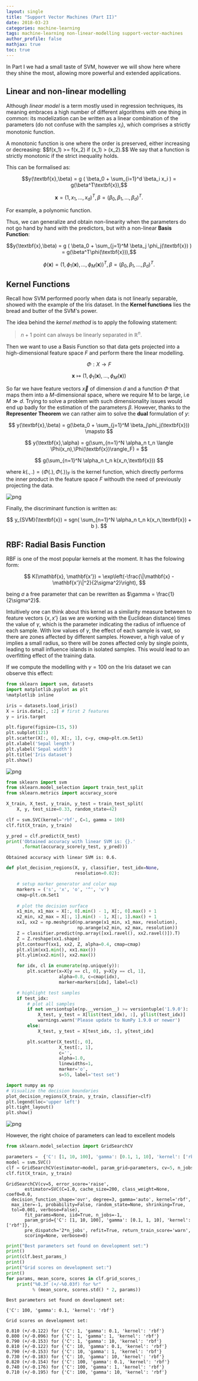 ```yaml
---
layout: single
title: "Support Vector Machines (Part II)"
date: 2018-03-23
categories: machine-learning
tags: machine-learning non-linear-modelling support-vector-machines
author_profile: false
mathjax: true
toc: true
---
```



In Part I we had a small taste of SVM, however we will show here where they shine the most, allowing more powerful and extended applications.

## Linear and non-linear modelling

Although *linear model* is a term mostly used in regression techniques, its meaning embraces a high number of different algorithms with one thing in common: its modelization can be written as a linear combination of the parameters (do not confuse with the samples $x_i$), which comprises a strictly monotonic function. 

<aside class="notice--info">
A monotonic function is one where the order is preserved, either increasing or decreasing:
$$f(x_1) >= f(x_2) if (x_1) > (x_2).$$
We say that a function is strictly monotonic if the strict inequality holds. 
</aside>

This can be formalised as:

$$y(\textbf{x},\beta) = g (  \beta_0 + \sum_{i=1}^d \beta_i x_i  ) = g(\beta^T\textbf{x}),$$

$$\textbf{x} = (1,x_1,\ldots,x_d)^T, \beta=(\beta_0,\beta_1,\ldots,\beta_d)^T.$$

For example, a polynomic function.

Thus, we can generalize and obtain non-linearity when the parameters do not go hand by hand with the predictors, but with a non-linear **Basis Function**: 

$$y(\textbf{x},\beta) = g (  \beta_0 + \sum_{j=1}^M \beta_j \phi_j(\textbf{x})  ) = g(\beta^T\phi(\textbf{x})),$$

$$\phi(\textbf{x}) = (1,\phi_1(\textbf{x}),\ldots,\phi_M(\textbf{x}))^T, \beta=(\beta_0,\beta_1,\ldots,\beta_d)^T.$$

## Kernel Functions

Recall how SVM performed poorly when data is not linearly separable, showed with the example of the Iris dataset. In the **Kernel functions** lies the bread and butter of the SVM's power.

The idea behind the *kernel method* is to apply the following statement: 

> $n+1$ point can always be linearly separated in $\mathbb{R}^n$.

Then we want to use a Basis Function so that data gets projected into a high-dimensional feature space $F$ and perform there the linear modelling.

$$ \Phi:X \rightarrow F $$

$$ \textbf{x} \mapsto (1,\phi_1(\textbf{x}),\ldots,\phi_M(\textbf{x})) $$

So far we have feature vectors $\vec{x}$ of dimension $d$ and a function $\Phi$ that maps them into a $M$-dimensional space, where we require M to be large, i.e $M \gg d$. Trying to solve a problem with such dimensionality issues would end up badly for the estimation of the parameters $\beta$. However, thanks to the **Representer Theorem** we can rather aim to solve the **dual** formulation of $y$:

$$ y(\textbf{x},\beta) = g(\beta_0 + \sum_{j=1}^M \beta_j\phi_j(\textbf{x})) \mapsto $$

$$ y(\textbf{x},\alpha) = g(\sum_{n=1}^N \alpha_n t_n \langle \Phi(x_n),\Phi(\textbf{x})\rangle_F) = $$

$$ g(\sum_{n=1}^N \alpha_n t_n k(x_n,\textbf{x})) $$

where $k(.,.) = \langle \Phi(.),\Phi(.)\rangle_F$ is the kernel function, which directly performs the inner product in the feature space $F$ withouth the need of previously projecting the data.

![png](/assets/images/machinelearning/svm/kernel_diagram.png)

Finally, the discriminant function is written as:

$$ y_{SVM}(\textbf{x}) = sgn( \sum_{n=1}^N \alpha_n t_n k(x_n,\textbf{x}) + b ). $$

## RBF: Radial Basis Function

RBF is one of the most popular kernels at the moment. It has the folowing form:

$$  K(\mathbf{x}, \mathbf{x'}) = \exp\left(-\frac{\|\mathbf{x} - \mathbf{x'}\|^2}{2\sigma^2}\right), $$

being $\sigma$ a free parameter that can be rewritten as $\gamma = \frac{1}{2\sigma^2}$.

Intuitively one can think about this kernel as a similarity measure between to feature vectors $\{ x,x' \}$ (as we are working with the Euclidean distance) times the value of $\gamma$, which is the parameter indicating the radius of influence of each sample. With low values of $\gamma$, the effect of each sample is vast, so there are zones affected by different samples. However, a high value of $\gamma$ implies a small radius, so there will be zones affected only by single points, leading to small influence islands in isolated samples. This would lead to an overfitting effect of the training data. 

If we compute the modelling with $\gamma = 100$ on the Iris dataset we can observe this effect:

```python
from sklearn import svm, datasets
import matplotlib.pyplot as plt
%matplotlib inline

iris = datasets.load_iris()
X = iris.data[:, :2] # first 2 features
y = iris.target

plt.figure(figsize=(15, 5))
plt.subplot(121)
plt.scatter(X[:, 0], X[:, 1], c=y, cmap=plt.cm.Set1)
plt.xlabel('Sepal length')
plt.ylabel('Sepal width')
plt.title('Iris dataset')
plt.show()
```


![png](/assets/images/machinelearning/svm/output_0_0.png)


```python
from sklearn import svm
from sklearn.model_selection import train_test_split
from sklearn.metrics import accuracy_score

X_train, X_test, y_train, y_test = train_test_split(
    X, y, test_size=0.33, random_state=42)

clf = svm.SVC(kernel='rbf', C=1, gamma = 100)
clf.fit(X_train, y_train) 

y_pred = clf.predict(X_test)
print('Obtained accuracy with linear SVM is: {}.'
      .format(accuracy_score(y_test, y_pred)))
```

    Obtained accuracy with linear SVM is: 0.6.

```python
def plot_decision_regions(X, y, classifier, test_idx=None,
                          resolution=0.02):

    # setup marker generator and color map
    markers = ('s', 'x', 'o', '^', 'v')
    cmap=plt.cm.Set1
    
    # plot the decision surface
    x1_min, x1_max = X[:, 0].min() - 1, X[:, 0].max() + 1
    x2_min, x2_max = X[:, 1].min() - 1, X[:, 1].max() + 1
    xx1, xx2 = np.meshgrid(np.arange(x1_min, x1_max, resolution),
                           np.arange(x2_min, x2_max, resolution))
    Z = classifier.predict(np.array([xx1.ravel(), xx2.ravel()]).T)
    Z = Z.reshape(xx1.shape)
    plt.contourf(xx1, xx2, Z, alpha=0.4, cmap=cmap)
    plt.xlim(xx1.min(), xx1.max())
    plt.ylim(xx2.min(), xx2.max())

    for idx, cl in enumerate(np.unique(y)):
        plt.scatter(x=X[y == cl, 0], y=X[y == cl, 1],
                    alpha=0.8, c=cmap(idx),
                    marker=markers[idx], label=cl)

    # highlight test samples
    if test_idx:
        # plot all samples
        if not versiontuple(np.__version__) >= versiontuple('1.9.0'):
            X_test, y_test = X[list(test_idx), :], y[list(test_idx)]
            warnings.warn('Please update to NumPy 1.9.0 or newer')
        else:
            X_test, y_test = X[test_idx, :], y[test_idx]

        plt.scatter(X_test[:, 0],
                    X_test[:, 1],
                    c='',
                    alpha=1.0,
                    linewidths=1,
                    marker='o',
                    s=55, label='test set')
```

```python
import numpy as np
# Visualize the decision boundaries
plot_decision_regions(X_train, y_train, classifier=clf)
plt.legend(loc='upper left')
plt.tight_layout()
plt.show()
```


![png](/assets/images/machinelearning/svm/iris_rbf.png)

However, the right choice of parameters can lead to excellent models

```python
from sklearn.model_selection import GridSearchCV

parameters =  {'C': [1, 10, 100], 'gamma': [0.1, 1, 10], 'kernel': ['rbf']}
model = svm.SVC()
clf = GridSearchCV(estimator=model, param_grid=parameters, cv=5, n_jobs=-1)
clf.fit(X_train, y_train)
```




    GridSearchCV(cv=5, error_score='raise',
           estimator=SVC(C=1.0, cache_size=200, class_weight=None, coef0=0.0,
      decision_function_shape='ovr', degree=3, gamma='auto', kernel='rbf',
      max_iter=-1, probability=False, random_state=None, shrinking=True,
      tol=0.001, verbose=False),
           fit_params=None, iid=True, n_jobs=-1,
           param_grid={'C': [1, 10, 100], 'gamma': [0.1, 1, 10], 'kernel': ['rbf']},
           pre_dispatch='2*n_jobs', refit=True, return_train_score='warn',
           scoring=None, verbose=0)




```python
print("Best parameters set found on development set:")
print()
print(clf.best_params_)
print()
print("Grid scores on development set:")
print()
for params, mean_score, scores in clf.grid_scores_:
    print("%0.3f (+/-%0.03f) for %r"
          % (mean_score, scores.std() * 2, params))
```

    Best parameters set found on development set:
    
    {'C': 100, 'gamma': 0.1, 'kernel': 'rbf'}
    
    Grid scores on development set:
    
    0.810 (+/-0.122) for {'C': 1, 'gamma': 0.1, 'kernel': 'rbf'}
    0.800 (+/-0.096) for {'C': 1, 'gamma': 1, 'kernel': 'rbf'}
    0.790 (+/-0.153) for {'C': 1, 'gamma': 10, 'kernel': 'rbf'}
    0.810 (+/-0.122) for {'C': 10, 'gamma': 0.1, 'kernel': 'rbf'}
    0.790 (+/-0.153) for {'C': 10, 'gamma': 1, 'kernel': 'rbf'}
    0.730 (+/-0.183) for {'C': 10, 'gamma': 10, 'kernel': 'rbf'}
    0.820 (+/-0.154) for {'C': 100, 'gamma': 0.1, 'kernel': 'rbf'}
    0.740 (+/-0.176) for {'C': 100, 'gamma': 1, 'kernel': 'rbf'}
    0.710 (+/-0.195) for {'C': 100, 'gamma': 10, 'kernel': 'rbf'}